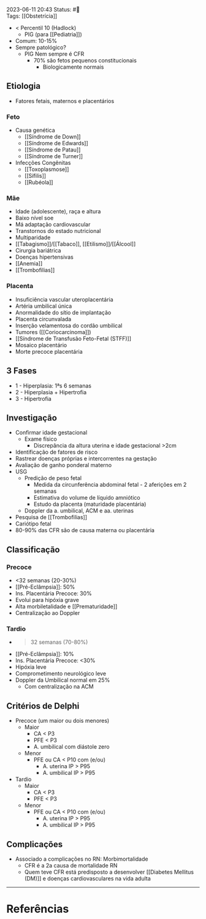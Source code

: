 2023-06-11 20:43
Status: #🌱  
Tags: [[Obstetrícia]]
<br/>
- < Percentil 10 (Hadlock)
	- PIG (para [[Pediatria]])
- Comum: 10-15%
- Sempre patológico?
	- PIG Nem sempre é CFR
		- 70% são fetos pequenos constitucionais
			- Biologicamente normais
## Etiologia
- Fatores fetais, maternos e placentários
### Feto
- Causa genética
	- [[Síndrome de Down]]
	- [[Síndrome de Edwards]]
	- [[Síndrome de Patau]]
	- [[Síndrome de Turner]]
- Infecções Congênitas
	- [[Toxoplasmose]]
	- [[Sífilis]]
	- [[Rubéola]]
### Mãe
- Idade (adolescente), raça e altura
- Baixo nível soe
- Má adaptação cardiovascular
- Transtornos do estado nutricional
- Multiparidade
- [[Tabagismo]]/[[Tabaco]], [[Etilismo]]/[[Álcool]]
- Cirurgia bariátrica
- Doenças hipertensivas
- [[Anemia]]
- [[Trombofilias]]
### Placenta
- Insuficiência vascular uteroplacentária
- Artéria umbilical única
- Anormalidade do sítio de implantação
- Placenta circunvalada
- Inserção velamentosa do cordão umbilical
- Tumores ([[Coriocarcinoma]])
- [[Síndrome de Transfusão Feto-Fetal (STFF)]]
- Mosaico placentário
- Morte precoce placentária
## 3 Fases
- 1 - Hiperplasia: 1ªs 6 semanas
- 2 - Hiperplasia + Hipertrofia
- 3 - Hipertrofia
## Investigação
- Confirmar idade gestacional
	- Exame físico
		- Discrepância da altura uterina e idade gestacional >2cm
- Identificação de fatores de risco
- Rastrear doenças próprias e intercorrentes na gestação
- Avaliação de ganho ponderal materno
- USG
	- Predição de peso fetal
		- Medida da circunferência abdominal fetal - 2 aferições em 2 semanas
		- Estimativa do volume de líquido amniótico
		- Estudo da placenta (maturidade placentária)
	- Doppler da a. umbilical, ACM e aa. uterinas
- Pesquisa de [[Trombofilias]]
- Cariótipo fetal
- 80-90% das CFR são de causa materna ou placentária
## Classificação
### Precoce
- <32 semanas (20-30%)
- [[Pré-Eclâmpsia]]: 50%
- Ins. Placentária Precoce: 30%
- Evolui para hipóxia grave
- Alta morbiletalidade e [[Prematuridade]]
- Centralização ao Doppler
### Tardio
- >32 semanas (70-80%)
- [[Pré-Eclâmpsia]]: 10%
- Ins. Placentária Precoce: <30%
- Hipóxia leve
- Comprometimento neurológico leve
- Doppler da Umbilical normal em 25%
	- Com centralização na ACM
## Critérios de Delphi
- Precoce (um maior ou dois menores)
	- Maior
		- CA < P3
		- PFE < P3
		- A. umbilical com diástole zero
	- Menor
		- PFE ou CA < P10 com (e/ou)
			- A. uterina IP > P95 
			- A. umbilical IP > P95
- Tardio
	- Maior
		- CA < P3
		- PFE < P3
	- Menor
		- PFE ou CA < P10 com (e/ou)
			- A. uterina IP > P95 
			- A. umbilical IP > P95
## Complicações
- Associado a complicações no RN: Morbimortalidade
	- CFR é a 2a causa de mortalidade RN
	- Quem teve CFR está predisposto a desenvolver [[Diabetes Mellitus (DM)]] e doenças cardiovasculares na vida adulta
____
# Referências

